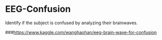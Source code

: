 # EEG-Confusion
Identify if the subject is confused by analyzing their brainwaves.

###https://www.kaggle.com/wanghaohan/eeg-brain-wave-for-confusion
